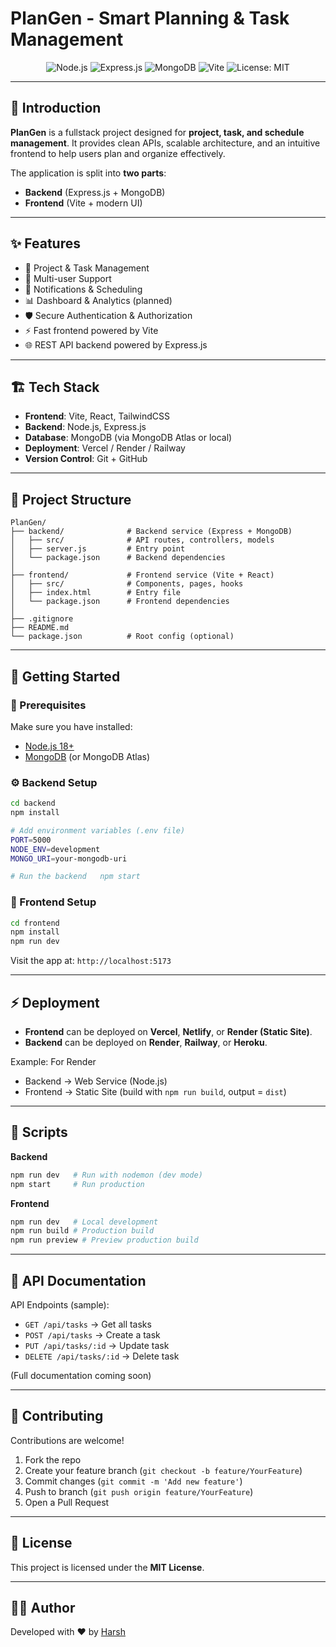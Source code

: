# PlanGen - Smart Planning & Task Management

<p align="center">
  <img src="https://img.shields.io/badge/Node.js-18.x-green" alt="Node.js" />
  <img src="https://img.shields.io/badge/Express.js-Backend-blue" alt="Express.js" />
  <img src="https://img.shields.io/badge/MongoDB-Database-brightgreen" alt="MongoDB" />
  <img src="https://img.shields.io/badge/Vite-Frontend-orange" alt="Vite" />
  <img src="https://img.shields.io/badge/License-MIT-yellow" alt="License: MIT" />
</p>

---

## 📌 Introduction
**PlanGen** is a fullstack project designed for **project, task, and schedule management**. It provides clean APIs, scalable architecture, and an intuitive frontend to help users plan and organize effectively.

The application is split into **two parts**:
- **Backend** (Express.js + MongoDB)
- **Frontend** (Vite + modern UI)

---

## ✨ Features
- 📅 Project & Task Management
- 👥 Multi-user Support
- 🔔 Notifications & Scheduling
- 📊 Dashboard & Analytics (planned)
- 🛡️ Secure Authentication & Authorization
- ⚡ Fast frontend powered by Vite
- 🌐 REST API backend powered by Express.js

---

## 🏗️ Tech Stack
- **Frontend**: Vite, React, TailwindCSS
- **Backend**: Node.js, Express.js
- **Database**: MongoDB (via MongoDB Atlas or local)
- **Deployment**: Vercel / Render / Railway
- **Version Control**: Git + GitHub

---

## 📂 Project Structure
```
PlanGen/
├── backend/              # Backend service (Express + MongoDB)
│   ├── src/              # API routes, controllers, models
│   ├── server.js         # Entry point
│   └── package.json      # Backend dependencies
│
├── frontend/             # Frontend service (Vite + React)
│   ├── src/              # Components, pages, hooks
│   ├── index.html        # Entry file
│   └── package.json      # Frontend dependencies
│
├── .gitignore
├── README.md
└── package.json          # Root config (optional)
```

---

## 🚀 Getting Started

### 🔧 Prerequisites
Make sure you have installed:
- [Node.js 18+](https://nodejs.org/)
- [MongoDB](https://www.mongodb.com/) (or MongoDB Atlas)

### ⚙️ Backend Setup
```bash
cd backend
npm install

# Add environment variables (.env file)
PORT=5000
NODE_ENV=development
MONGO_URI=your-mongodb-uri

# Run the backend	npm start
```

### 🎨 Frontend Setup
```bash
cd frontend
npm install
npm run dev
```

Visit the app at: `http://localhost:5173`

---

## ⚡ Deployment
- **Frontend** can be deployed on **Vercel**, **Netlify**, or **Render (Static Site)**.
- **Backend** can be deployed on **Render**, **Railway**, or **Heroku**.

Example: For Render
- Backend → Web Service (Node.js)
- Frontend → Static Site (build with `npm run build`, output = `dist`)

---

## 🧪 Scripts
**Backend**
```bash
npm run dev   # Run with nodemon (dev mode)
npm start     # Run production
```

**Frontend**
```bash
npm run dev   # Local development
npm run build # Production build
npm run preview # Preview production build
```

---

## 📖 API Documentation
API Endpoints (sample):

- `GET /api/tasks` → Get all tasks
- `POST /api/tasks` → Create a task
- `PUT /api/tasks/:id` → Update task
- `DELETE /api/tasks/:id` → Delete task

(Full documentation coming soon)

---

## 🤝 Contributing
Contributions are welcome!
1. Fork the repo
2. Create your feature branch (`git checkout -b feature/YourFeature`)
3. Commit changes (`git commit -m 'Add new feature'`)
4. Push to branch (`git push origin feature/YourFeature`)
5. Open a Pull Request

---

## 📜 License
This project is licensed under the **MIT License**.

---

## 👨‍💻 Author
Developed with ❤️ by [Harsh](https://github.com/hxrxhChad?tab=repositories)
